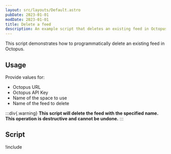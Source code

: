 ```yaml
---
layout: src/layouts/Default.astro
pubDate: 2023-01-01
modDate: 2023-01-01
title: Delete a feed
description: An example script that deletes an existing feed in Octopus using the REST API and Octopus.Client.
---
```


This script demonstrates how to programmatically delete an existing feed in Octopus.

## Usage

Provide values for:

- Octopus URL
- Octopus API Key
- Name of the space to use
- Name of the feed to delete

:::div{.warning}
**This script will delete the feed with the specified name. This operation is destructive and cannot be undone.**
:::

## Script

!include <delete-feed-scripts>

